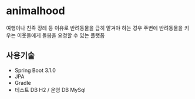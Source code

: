 # animalhood
여행이나 친족 장례 등 이유로 반려동물을 급히 맡겨야 하는 경우 주변에 반려동물을 키우는 이웃들에게 돌봄을 요청할 수 있는 플랫폼


## 사용기술
* Spring Boot 3.1.0
* JPA
* Gradle
* 테스트 DB H2 / 운영 DB MySql
